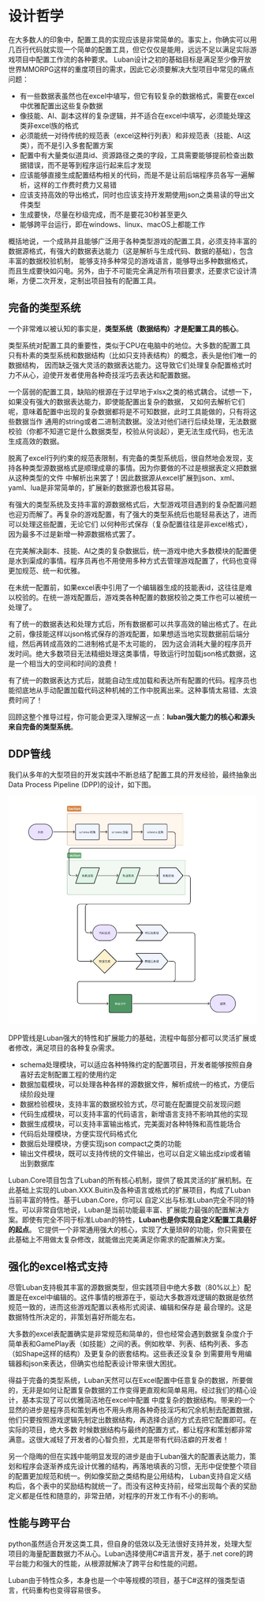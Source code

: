 # 设计哲学

在大多数人的印象中，配置工具的实现应该是非常简单的。事实上，你确实可以用几百行代码就实现一个简单的配置工具，但它仅仅是能用，远远不足以满足实际游戏项目中配置工作流的各种要求。
Luban设计之初的基础目标是满足至少像开放世界MMORPG这样的重度项目的需求，因此它必须要解决大型项目中常见的痛点问题：

- 有一些数据表虽然也在excel中埴写，但它有较复杂的数据格式，需要在excel中优雅配置出这些复杂数据
- 像技能、AI、副本这样的复杂逻辑，并不适合在excel中填写，必须能处理这类非excel族的格式
- 必须能统一对待传统的规范表（excel这种行列表）和非规范表（技能、AI这类），而不是引入多套配置方案
- 配置中有大量类似道具id、资源路径之类的字段，工具需要能够提前检查出数据错误，而不是等到程序运行起来后才发现
- 应该能够直接生成配置结构相关的代码，而是不是让前后端程序员各写一遍解析，这样的工作费时费力又易错
- 应该支持高效的导出格式，同时也应该支持开发期使用json之类易读的导出文件类型
- 生成要快，尽量在秒级完成，而不是要花30秒甚至更久
- 能够跨平台运行，即在windows、linux、macOS上都能工作

概括地说，一个成熟并且能够广泛用于各种类型游戏的配置工具，必须支持丰富的数据源格式，有强大的数据表达能力（这是解析与生成代码、数据的基础），包含丰富的数据校验机制，
能够支持多种常见的游戏语言，能够导出多种数据格式，而且生成要快如闪电。另外，由于不可能完全满足所有项目要求，还要求它设计清晰，方便二次开发，定制出项目独有的配置工具。

## 完备的类型系统

一个非常难以被认知的事实是，**类型系统（数据结构）才是配置工具的核心**。

类型系统对配置工具的重要性，类似于CPU在电脑中的地位。大多数的配置工具只有朴素的类型系统和数据结构（比如只支持表结构）的概念，表头是他们唯一的数据结构，
因而缺乏强大灵活的数据表达能力。这导致它们处理复杂配置格式时力不从心，迫使开发者使用各种奇技淫巧去表达和配置数据。

一个孱弱的配置工具，缺陷的根源在于过早地于xlsx之类的格式耦合。试想一下，如果没有强大的数据表达能力，即使能配置出复杂的数据，
又如何去解析它们呢，意味着配置中出现的复杂数据都将是不可知数据，此时工具能做的，只有将这些数据当作
通用的string或者二进制流数据。没法对他们进行后续处理，无法数据校验（你都不知道它是什么数据类型，校验从何谈起），更无法生成代码，也无法生成高效的数据。

脱离了excel行列约束的规范表限制，有完备的类型系统后，很自然地会发现，支持各种类型源数据格式是顺理成章的事情。因为你要做的不过是根据表定义把数据从这种类型的文件
中解析出来罢了！因此数据源从excel扩展到json、xml、yaml、lua是非常简单的，扩展新的数据源也极其容易。

有强大的类型系统及支持丰富的源数据格式后，大型游戏项目遇到的复杂配置问题也迎刃而解了。再复杂的游戏配置，有了强大的类型系统后也能轻易表达了，进而可以处理这些配置，无论它们
以何种形式保存（复杂配置往往是非excel格式），因为最多不过是新增一种源数据格式罢了。

在完美解决副本、技能、AI之类的复杂数据后，统一游戏中绝大多数模块的配置便是水到渠成的事情。程序员再也不用使用多种方式去管理游戏配置了，代码也变得更加规范、统一和优雅。

在未统一配置前，如果excel表中引用了一个编辑器生成的技能表id，这往往是难以校验的。在统一游戏配置后，游戏类各种配置的数据校验之类工作也可以被统一处理了。

有了统一的数据表达和处理方式后，所有数据都可以共享高效的输出格式了。在此之前，像技能这样以json格式保存的游戏配置，如果想适当地实现数据前后端分组，然后再转成高效的二进制格式是不太可能的，
因为这会消耗大量的程序员开发时间。绝大多数项目无法精细处理这类事情，导致运行时加载json格式数据，这是一个相当大的空间和时间的浪费！

有了统一的数据表达方式后，就能自动生成加载和表达所有配置的代码。程序员也能彻底地从手动配置加载代码这种机械的工作中脱离出来。这种事情太易错、太浪费时间了！

回顾这整个推导过程，你可能会更深入理解这一点：**luban强大能力的核心和源头来自完备的类型系统**。


## DDP管线

我们从多年的大型项目的开发实践中不断总结了配置工具的开发经验，最终抽象出 Data Process Pipeline (DPP)的设计，如下图。


![pipeline](/img/pipeline.jpg)

DPP管线是Luban强大的特性和扩展能力的基础，流程中每部分都可以灵活扩展或者修改，满足项目的各种复杂需求。

- schema处理模块，可以适应各种特殊约定的配置项目，开发者能够按照自身喜好去定制配置工程的使用约定
- 数据加载模块，可以处理各种各样的源数据文件，解析成统一的格式，方便后续阶段处理
- 数据检验模块，支持丰富的数据校验方式，尽可能在配置提交前发现问题
- 代码生成模块，可以支持丰富的代码语言，新增语言支持不影响其他的实现
- 数据生成模块，可以支持丰富输出格式，完美面对各种特殊和高性能场合
- 代码后处理模块，方便实现代码格式化
- 数据后处理模块，方便实现json compact之类的功能
- 输出文件模块，既可以支持传统的文件输出，也可以自定义输出成zip或者输出到数据库


Luban.Core项目包含了Luban的所有核心机制，提供了极其灵活的扩展机制。在此基础上实现的Luban.XXX.Buitin及各种语言或格式的扩展项目，构成了Luban当前丰富的特性。基于Luban.Core，你可以
自定义出与标准Luban完全不同的特性。可以非常自信地说，Luban是当前功能最丰富、扩展能力最强的配置解决方案。即使有完全不同于标准Luban的特性，**Luban也是你实现自定义配置工具最好的起点**。
它提供一个非常通用强大的核心，实现了大量琐碎的功能，你只需要在此基础上不用做太复杂修改，就能做出完美满足你需求的配置解决方案。


## 强化的excel格式支持

尽管Luban支持极其丰富的源数据类型，但实践项目中绝大多数（80%以上）配置是在excel中编辑的。这件事情的根源在于，驱动大多数游戏逻辑的数据是依然规范一致的，进而这些游戏配置以表格形式阅读、编辑和保存是
最合理的。这是数据特性所决定的，非策划喜好所能左右。

大多数的excel表配置确实是非常规范和简单的，但也经常会遇到数据复杂度介于简单表和GamePlay表（如技能）之间的表。例如枚举、列表、结构列表、多态（如Shape这样的结构）及更复杂的嵌套结构。这些表还没复杂
到需要用专用编辑器和json来表达，但确实也给配表设计带来很大困扰。

得益于完备的类型系统，Luban天然可以在Excel配置中任意复杂的数据，所要做的，无非是如何让配置复杂数据的工作变得更直观和简单易用。经过我们的精心设计，基本实现了可以优雅简洁地在excel中配置
中度复杂的数据结构。带来的一个显然的进步是程序员和策划再也不用头疼用各种奇技淫巧和冗余机制去配置数据，他们只要按照游戏逻辑先制定出数据结构，再选择合适的方式去把它配置即可。在实际的项目，绝大多数
时候数据结构与最终的配置方式，都让程序和策划都非常满意。这很大减轻了开发者的心智负担，尤其是带有代码洁癖的开发者！

另一个隐晦的但在实践中能明显发现的进步是由于Luban强大的配置表达能力，策划和程序会逐渐养成先设计优雅的结构，再落地填表的习惯，无形中促使整个项目的配置更加规范和统一。例如像奖励之类结构是公用结构，
Luban支持自定义结构后，各个表中的奖励结构就统一了。而没有这种支持前，经常出现每个表的奖励定义都是任性和随意的，非常丑陋，对程序的开发工作有不小的影响。


## 性能与跨平台

python虽然适合开发这类工具，但自身的低效以及无法很好支持并发，处理大型项目的海量配置数据力不从心。Luban选择使用C#语言开发，基于.net core的跨平台能力和强大的性能，从根源就解决了跨平台和性能的问题。

Luban由于特性众多，本身也是一个中等规模的项目，基于C#这样的强类型语言，代码重构也变得容易很多。
